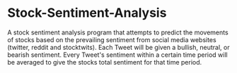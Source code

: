 # Stock-Sentiment-Analysis

A stock sentiment analysis program that attempts to predict the movements of stocks based on the prevailing sentiment from social media websites (twitter, reddit and stocktwits).
Each Tweet will be given a bullish, neutral, or bearish sentiment. Every Tweet's sentiment within a certain time period will be averaged to give the stocks total sentiment for that time period.

